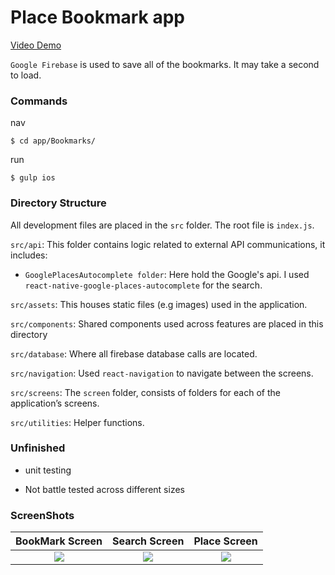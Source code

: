 # Place Bookmark app

[Video Demo](https://www.youtube.com/watch?v=X_r4Tl2KoEI)

`Google Firebase` is used to save all of the bookmarks. It may take a second to load.

### Commands

nav

```
$ cd app/Bookmarks/
```

run

```
$ gulp ios
```

### Directory Structure

All development files are placed in the `src` folder. The root file is `index.js`.

`src/api`: This folder contains logic related to external API communications, it includes:

- `GooglePlacesAutocomplete folder`: Here hold the Google's api. I used `react-native-google-places-autocomplete` for the search.

`src/assets`: This houses static files (e.g images) used in the application.

`src/components`: Shared components used across features are placed in this directory

`src/database`: Where all firebase database calls are located.

`src/navigation`: Used `react-navigation` to navigate between the screens.

`src/screens`: The `screen` folder, consists of folders for each of the application’s screens.

`src/utilities`: Helper functions.


### Unfinished

- unit testing

- Not battle tested across different sizes


### ScreenShots

BookMark Screen             |  Search Screen            |  Place Screen
:-------------------------:|:-------------------------: |:-------------------------:
![](https://firebasestorage.googleapis.com/v0/b/bookmarkplaces-eab7c.appspot.com/o/bookmark%20screen1.png?alt=media&token=31270718-e8ea-4447-b5c7-b2f8c6717a58)  |  ![](https://firebasestorage.googleapis.com/v0/b/bookmarkplaces-eab7c.appspot.com/o/search%20screen.png?alt=media&token=99994223-49b3-4d84-b2de-e8ea49c9d0a8) | ![](https://firebasestorage.googleapis.com/v0/b/bookmarkplaces-eab7c.appspot.com/o/bookmarked.png?alt=media&token=b4304532-2728-4e7f-ba61-b34b172d08ea) 
